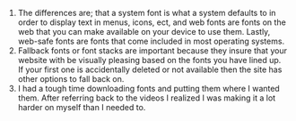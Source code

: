 1. The differences are; that a system font is what a system defaults to in order to display text in menus, icons, ect, and web fonts are fonts on the web that you can make available on your device to use them. Lastly, web-safe fonts are fonts that come included in most operating systems. 
2. Fallback fonts or font stacks are important because they insure that your website with be visually pleasing based on the fonts you have lined up. If your first one is accidentally deleted or not available then the site has other options to fall back on. 
3. I had a tough time downloading fonts and putting them where I wanted them. After referring back to the videos I realized I was making it a lot harder on myself than I needed to. 
